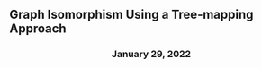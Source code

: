 <h2> Graph Isomorphism Using a Tree-mapping Approach </h2>

<h3 style="text-align: center;>Nancy Zaramian</h3>
<h3 style="text-align: center;>January 29, 2022</h3>
<h3 style="text-align: center;>Abstract</h3>
The graph isomorphism problem asks whether two graphs are essen-
tially the same. Researchers have been looking for a polynomial-time
solution for it for many decades. This paper provides an algorithm for
the problem using a tree-mapping approach. It converts the two graphs
into trees and matches them to provide a mapping. The algorithm
also ensures that the conversion and the mapping run in polynomial-
time by pruning the tree appropriately as it is built. Experiments are
done on the ARG Database [9][7] and the results show that all iso-
morphisms for graphs with bounded degree were found in a reasonable
time. As expected, the results also show that as the average degree of
vertices in the graph increases so does the running time. An analysis of
the algorithm indicates that the conversion and mapping both run in
polynomial-time regardless of the average vertex degree of the graph.
